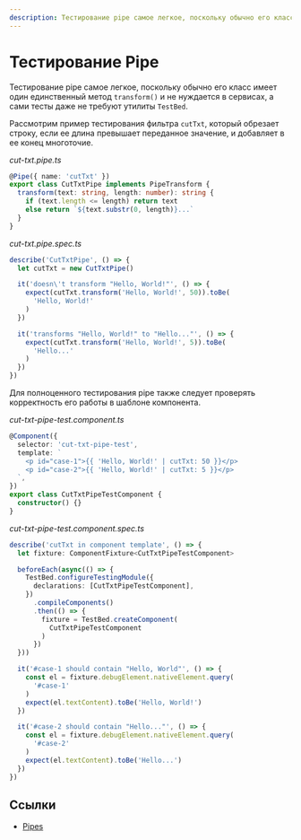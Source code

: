 ```yaml
---
description: Тестирование pipe самое легкое, поскольку обычно его класс имеет один единственный метод transform() и не нуждается в сервисах, а сами тесты даже не требуют утилиты TestBed
---
```


# Тестирование Pipe

Тестирование pipe самое легкое, поскольку обычно его класс имеет один единственный метод `transform()` и не нуждается в сервисах, а сами тесты даже не требуют утилиты `TestBed`.

Рассмотрим пример тестирования фильтра `cutTxt`, который обрезает строку, если ее длина превышает переданное значение, и добавляет в ее конец многоточие.

_cut-txt.pipe.ts_

```ts
@Pipe({ name: 'cutTxt' })
export class CutTxtPipe implements PipeTransform {
  transform(text: string, length: number): string {
    if (text.length <= length) return text
    else return `${text.substr(0, length)}...`
  }
}
```

_cut-txt.pipe.spec.ts_

```ts
describe('CutTxtPipe', () => {
  let cutTxt = new CutTxtPipe()

  it('doesn\'t transform "Hello, World!"', () => {
    expect(cutTxt.transform('Hello, World!', 50)).toBe(
      'Hello, World!'
    )
  })

  it('transforms "Hello, World!" to "Hello..."', () => {
    expect(cutTxt.transform('Hello, World!', 5)).toBe(
      'Hello...'
    )
  })
})
```

Для полноценного тестирования pipe также следует проверять корректность его работы в шаблоне компонента.

_cut-txt-pipe-test.component.ts_

```ts
@Component({
  selector: 'cut-txt-pipe-test',
  template: `
    <p id="case-1">{{ 'Hello, World!' | cutTxt: 50 }}</p>
    <p id="case-2">{{ 'Hello, World!' | cutTxt: 5 }}</p>
  `,
})
export class CutTxtPipeTestComponent {
  constructor() {}
}
```

_cut-txt-pipe-test.component.spec.ts_

```ts
describe('cutTxt in component template', () => {
  let fixture: ComponentFixture<CutTxtPipeTestComponent>

  beforeEach(async(() => {
    TestBed.configureTestingModule({
      declarations: [CutTxtPipeTestComponent],
    })
      .compileComponents()
      .then(() => {
        fixture = TestBed.createComponent(
          CutTxtPipeTestComponent
        )
      })
  }))

  it('#case-1 should contain "Hello, World"', () => {
    const el = fixture.debugElement.nativeElement.query(
      '#case-1'
    )
    expect(el.textContent).toBe('Hello, World!')
  })

  it('#case-2 should contain "Hello..."', () => {
    const el = fixture.debugElement.nativeElement.query(
      '#case-2'
    )
    expect(el.textContent).toBe('Hello...')
  })
})
```

## Ссылки

- [Pipes](https://angular.io/guide/pipes)
